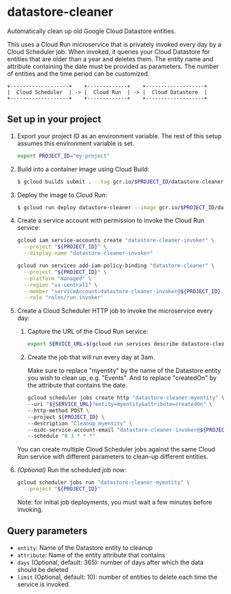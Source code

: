 # datastore-cleaner

Automatically clean up old Google Cloud Datastore entities.

This uses a Cloud Run microservice that is privately invoked every day by a Cloud Scheduler job.
When invoked, it queries your Cloud Datastore for entities that are older than a year and deletes them.
The entity name and attribute containing the date must be provided as parameters.
The number of entities and the time period can be customized.

```text
+-------------------+    +-------------+    +-------------------+
|  Cloud Scheduler  | -> |  Cloud Run  | -> |  Cloud Datastore  |
+-------------------+    +-------------+    +-------------------+
```

## Set up in your project

1. Export your project ID as an environment variable. The rest of this setup assumes this environment variable is set.
    ```sh
    export PROJECT_ID="my-project"
    ```

1. Build into a container image using Cloud Build:

    ```sh
    $ gcloud builds submit . --tag gcr.io/$PROJECT_ID/datastore-cleaner`
    ```

1. Deploy the image to Cloud Run:

    ```sh
    $ gcloud run deploy datastore-cleaner --image gcr.io/$PROJECT_ID/datastore-cleaner --platform managed --region us-central1 --no-allow-unauthenticated
    ```

1. Create a service account with permission to invoke the Cloud Run service:

    ```sh
    gcloud iam service-accounts create "datastore-cleaner-invoker" \
      --project "${PROJECT_ID}" \
      --display-name "datastore-cleaner-invoker"
    ```

    ```sh
    gcloud run services add-iam-policy-binding "datastore-cleaner" \
      --project "${PROJECT_ID}" \
      --platform "managed" \
      --region "us-central1" \
      --member "serviceAccount:datastore-cleaner-invoker@${PROJECT_ID}.iam.gserviceaccount.com" \
      --role "roles/run.invoker"
    ```

1. Create a Cloud Scheduler HTTP job to invoke the microservice every day:
    
    1. Capture the URL of the Cloud Run service:

        ```sh
        export SERVICE_URL=$(gcloud run services describe datastore-cleaner --project ${PROJECT_ID} --platform managed --region us-central1 --format 'value(status.url)')
        ```

    1. Create the job that will run every day at 3am.

        Make sure to replace "myentity" by the name of the Datastore entity you wish to clean up, e.g. "Events".
        And to replace "createdOn" by the attribute that contains the date.

        ```sh
        gcloud scheduler jobs create http "datastore-cleaner-myentity" \
        --uri "${SERVICE_URL}?entity=myentity&attribute=createdOn" \
        --http-method POST \
        --project ${PROJECT_ID} \
        --description "Cleanup myentity" \
        --oidc-service-account-email "datastore-cleaner-invoker@${PROJECT_ID}.iam.gserviceaccount.com" \
        --schedule "0 3 * * *"
        ```

    You can create multiple Cloud Scheduler jobs against the same Cloud Run service with different parameters to clean-up different entities.

1. _(Optional)_ Run the scheduled job now:

    ```sh
    gcloud scheduler jobs run "datastore-cleaner-myentity" \
      --project "${PROJECT_ID}"
    ```

    Note: for initial job deployments, you must wait a few minutes before invoking.


## Query parameters

* `entity`: Name of the Datastore entity to cleanup
* `attribute`: Name of the entity attribute that contains 
* `days` (Optional, default: 365): number of days after which the data should be deleted 
* `limit` (Optional, default: 10): number of entities to delete each time the service is invoked.
